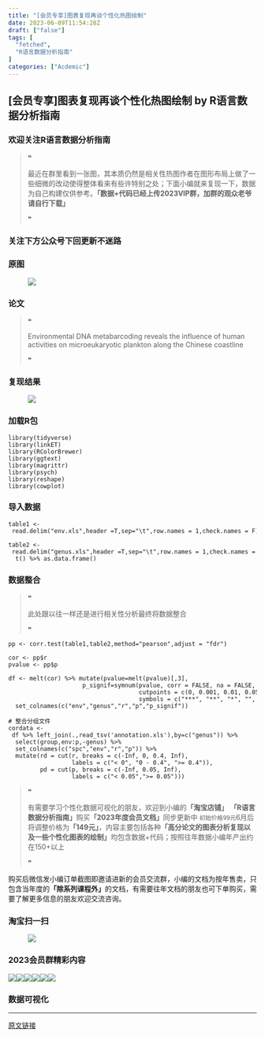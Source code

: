 ```yaml
---
title: "[会员专享]图表复现再谈个性化热图绘制"
date: 2023-06-09T11:54:28Z
draft: ["false"]
tags: [
  "fetched",
  "R语言数据分析指南"
]
categories: ["Acdemic"]
---
```

[会员专享]图表复现再谈个性化热图绘制 by R语言数据分析指南
------
<div><section data-tool="mdnice编辑器" data-website="https://www.mdnice.com"><h3 data-tool="mdnice编辑器"><span></span><span><span></span>欢迎关注R语言数据分析指南</span><span></span></h3><blockquote data-tool="mdnice编辑器"><span>❝</span><p>最近在群里看到一张图，其本质仍然是相关性热图作者在图形布局上做了一些细微的改动使得整体看来有些许特别之处；下面小编就来复现一下，数据为自己构建仅供参考。<strong>「数据+代码已经上传2023VIP群，加群的观众老爷请自行下载」</strong></p><span>❞</span></blockquote><h3 data-tool="mdnice编辑器"><span></span><span><span></span>关注下方公众号下回更新不迷路</span><span></span></h3><section><mp-common-profile data-pluginname="mpprofile" data-id="Mzg3MzQzNTYzMw==" data-headimg="http://mmbiz.qpic.cn/mmbiz_png/EibnicgwScTAZF0rpeZII9Ltl26VbVagriczTria1fib3XgjwwHEHFjPzkmGpqWDVVHBSzhENictUM2iavAKiaM5lc9USw/0?wx_fmt=png" data-nickname="R语言数据分析指南" data-alias="YanJANtwo" data-signature="R语言重症爱好者，喜欢绘制各种精美的图表，喜欢的小伙伴可以关注我，跟我一起学习" data-from="0" data-is_biz_ban="0"></mp-common-profile></section><h3 data-tool="mdnice编辑器"><span></span><span><span></span>原图</span><span></span></h3><figure data-tool="mdnice编辑器"><img data-ratio="0.9592696629213483" data-src="https://mmbiz.qpic.cn/mmbiz_png/EibnicgwScTAZdHveibUSj6o9u28xPKXyia7qn0eJbibhwKerib3B2ibLtwnHdYglfW9mVpEOqxaDMst8uicsnwDJjllow/640?wx_fmt=png" data-type="png" data-w="712" src="https://mmbiz.qpic.cn/mmbiz_png/EibnicgwScTAZdHveibUSj6o9u28xPKXyia7qn0eJbibhwKerib3B2ibLtwnHdYglfW9mVpEOqxaDMst8uicsnwDJjllow/640?wx_fmt=png"></figure><h3 data-tool="mdnice编辑器"><span></span><span><span></span>论文</span><span></span></h3><blockquote data-tool="mdnice编辑器"><span>❝</span><p>Environmental DNA metabarcoding reveals the influence of human activities on microeukaryotic plankton along the Chinese coastline</p><span>❞</span></blockquote><h3 data-tool="mdnice编辑器"><span></span><span><span></span>复现结果</span><span></span></h3><figure data-tool="mdnice编辑器"><img data-ratio="0.6833333333333333" data-src="https://mmbiz.qpic.cn/mmbiz_png/EibnicgwScTAZdHveibUSj6o9u28xPKXyia7Uhiam52Fcric1YQxFdWjGhUYcq7YQ9Rzv0NDMqKg5Oic1ga5u8vd0lZRQ/640?wx_fmt=png" data-type="png" data-w="960" src="https://mmbiz.qpic.cn/mmbiz_png/EibnicgwScTAZdHveibUSj6o9u28xPKXyia7Uhiam52Fcric1YQxFdWjGhUYcq7YQ9Rzv0NDMqKg5Oic1ga5u8vd0lZRQ/640?wx_fmt=png"></figure><h3 data-tool="mdnice编辑器"><span></span><span><span></span>加载R包</span><span></span></h3><pre data-tool="mdnice编辑器"><span></span><code><span>library</span>(tidyverse)<br><span>library</span>(linkET)<br><span>library</span>(RColorBrewer)<br><span>library</span>(ggtext)<br><span>library</span>(magrittr)<br><span>library</span>(psych)<br><span>library</span>(reshape)<br><span>library</span>(cowplot)<br></code></pre><h3 data-tool="mdnice编辑器"><span></span><span><span></span>导入数据</span><span></span></h3><pre data-tool="mdnice编辑器"><span></span><code>table1 &lt;- read.delim(<span>"env.xls"</span>,header =<span>T</span>,sep=<span>"\t"</span>,row.names = <span>1</span>,check.names = <span>F</span>)<br><br>table2 &lt;- read.delim(<span>"genus.xls"</span>,header =<span>T</span>,sep=<span>"\t"</span>,row.names = <span>1</span>,check.names = <span>F</span>) %&gt;% <br>  t() %&gt;% as.data.frame()<br></code></pre><h3 data-tool="mdnice编辑器"><span></span><span><span></span>数据整合</span><span></span></h3><blockquote data-tool="mdnice编辑器"><span>❝</span><p>此处跟以往一样还是进行相关性分析最终将数据整合</p><span>❞</span></blockquote><pre data-tool="mdnice编辑器"><span></span><code>pp &lt;- corr.test(table1,table2,method=<span>"pearson"</span>,adjust = <span>"fdr"</span>)<br><br>cor &lt;- pp$r<br>pvalue &lt;- pp$p<br><br>df &lt;- melt(cor) %&gt;% mutate(pvalue=melt(pvalue)[,<span>3</span>],<br>                     p_signif=symnum(pvalue, corr = <span>FALSE</span>, na = <span>FALSE</span>,  <br>                                     cutpoints = c(<span>0</span>, <span>0.001</span>, <span>0.01</span>, <span>0.05</span>, <span>0.1</span>, <span>1</span>), <br>                                     symbols = c(<span>"***"</span>, <span>"**"</span>, <span>"*"</span>, <span>""</span>, <span>" "</span>))) %&gt;% <br>  set_colnames(c(<span>"env"</span>,<span>"genus"</span>,<span>"r"</span>,<span>"p"</span>,<span>"p_signif"</span>))<br><br><span># 整合分组文件</span><br>cordata &lt;- df %&gt;% left_join(.,read_tsv(<span>'annotation.xls'</span>),by=c(<span>"genus"</span>)) %&gt;% <br>  select(group,env:p,-genus) %&gt;% <br>  set_colnames(c(<span>"spc"</span>,<span>"env"</span>,<span>"r"</span>,<span>"p"</span>)) %&gt;% <br>  mutate(rd = cut(r, breaks = c(-<span>Inf</span>, <span>0</span>, <span>0.4</span>, <span>Inf</span>),<br>                  labels = c(<span>"&lt; 0"</span>, <span>"0 - 0.4"</span>, <span>"&gt;= 0.4"</span>)),<br>         pd = cut(p, breaks = c(-<span>Inf</span>, <span>0.05</span>, <span>Inf</span>),<br>                  labels = c(<span>"&lt; 0.05"</span>,<span>"&gt;= 0.05"</span>)))<br></code></pre><blockquote data-tool="mdnice编辑器"><span>❝</span><p>有需要学习个性化数据可视化的朋友，欢迎到小编的<strong>「淘宝店铺」</strong> <strong>「R语言数据分析指南」</strong>购买<strong>「2023年度会员文档」</strong>同步更新中 <code>初始价格99元</code>6月后将调整价格为<strong>「149元」</strong>，内容主要包括各种<strong>「高分论文的图表分析复现以及一些个性化图表的绘制」</strong>均包含数据+代码；按照往年数据小编年产出约在150+以上</p><span>❞</span></blockquote><p data-tool="mdnice编辑器">购买后微信发小编订单截图即邀请进新的会员交流群，小编的文档为按年售卖，只包含当年度的<strong>「除系列课程外」</strong>的文档，有需要往年文档的朋友也可下单购买，需要了解更多信息的朋友欢迎交流咨询。</p><h3 data-tool="mdnice编辑器"><span></span><span><span></span>淘宝扫一扫</span><span></span></h3><figure data-tool="mdnice编辑器"><img data-ratio="1.6136783733826248" data-src="https://mmbiz.qpic.cn/mmbiz_png/EibnicgwScTAZdHveibUSj6o9u28xPKXyia76ES60EicLFNAMVw2GmfzsZWwJMN5NdMXd5dYVEW0UBO7vruRZbmfHqQ/640?wx_fmt=png" data-type="png" data-w="541" src="https://mmbiz.qpic.cn/mmbiz_png/EibnicgwScTAZdHveibUSj6o9u28xPKXyia76ES60EicLFNAMVw2GmfzsZWwJMN5NdMXd5dYVEW0UBO7vruRZbmfHqQ/640?wx_fmt=png"></figure><h3 data-tool="mdnice编辑器"><span></span><span><span></span>2023会员群精彩内容</span><span></span></h3><p data-tool="mdnice编辑器"><img data-ratio="0.4255555555555556" data-src="https://mmbiz.qpic.cn/mmbiz_png/EibnicgwScTAZdHveibUSj6o9u28xPKXyia73VicMfIK3UTiaKepgHPODWCCy4xJRylZhD3YKkfxNe3ckOtBru5hP6TQ/640?wx_fmt=png" data-type="png" data-w="900" src="https://mmbiz.qpic.cn/mmbiz_png/EibnicgwScTAZdHveibUSj6o9u28xPKXyia73VicMfIK3UTiaKepgHPODWCCy4xJRylZhD3YKkfxNe3ckOtBru5hP6TQ/640?wx_fmt=png"><img data-ratio="0.4255555555555556" data-src="https://mmbiz.qpic.cn/mmbiz_png/EibnicgwScTAZdHveibUSj6o9u28xPKXyia7Iw2pclyEj4xsibw7HAhqRnNG5hicialuhJY6rQ0bkNF4npNb9n1aKZx5w/640?wx_fmt=png" data-type="png" data-w="900" src="https://mmbiz.qpic.cn/mmbiz_png/EibnicgwScTAZdHveibUSj6o9u28xPKXyia7Iw2pclyEj4xsibw7HAhqRnNG5hicialuhJY6rQ0bkNF4npNb9n1aKZx5w/640?wx_fmt=png"><img data-ratio="0.4255555555555556" data-src="https://mmbiz.qpic.cn/mmbiz_png/EibnicgwScTAZdHveibUSj6o9u28xPKXyia73UL95yGGn3gzuAbH9r1qnJDUM97Q4XgnUOosgwLmbZ1gw1jtlu1kRA/640?wx_fmt=png" data-type="png" data-w="900" src="https://mmbiz.qpic.cn/mmbiz_png/EibnicgwScTAZdHveibUSj6o9u28xPKXyia73UL95yGGn3gzuAbH9r1qnJDUM97Q4XgnUOosgwLmbZ1gw1jtlu1kRA/640?wx_fmt=png"><img data-ratio="0.4255555555555556" data-src="https://mmbiz.qpic.cn/mmbiz_png/EibnicgwScTAZdHveibUSj6o9u28xPKXyia7UB7KpFxU0icNVicfnR1g2Kqg2nc1D85RRIHIXyKzN72nk26ibr1iaAUtPg/640?wx_fmt=png" data-type="png" data-w="900" src="https://mmbiz.qpic.cn/mmbiz_png/EibnicgwScTAZdHveibUSj6o9u28xPKXyia7UB7KpFxU0icNVicfnR1g2Kqg2nc1D85RRIHIXyKzN72nk26ibr1iaAUtPg/640?wx_fmt=png"><img data-ratio="0.4255555555555556" data-src="https://mmbiz.qpic.cn/mmbiz_png/EibnicgwScTAZdHveibUSj6o9u28xPKXyia7ysO8WNLiba2mZkqGM36mNxSpo6glusVg67iaiaibk6FPIT1DicGvibwAeK0Q/640?wx_fmt=png" data-type="png" data-w="900" src="https://mmbiz.qpic.cn/mmbiz_png/EibnicgwScTAZdHveibUSj6o9u28xPKXyia7ysO8WNLiba2mZkqGM36mNxSpo6glusVg67iaiaibk6FPIT1DicGvibwAeK0Q/640?wx_fmt=png"><img data-ratio="0.4255555555555556" data-src="https://mmbiz.qpic.cn/mmbiz_png/EibnicgwScTAZdHveibUSj6o9u28xPKXyia7o0f57icDkdCOdvkQu3XJZSXqBAfHkz0sRHKmd2W9UZicIWEvlYmIFib6Q/640?wx_fmt=png" data-type="png" data-w="900" src="https://mmbiz.qpic.cn/mmbiz_png/EibnicgwScTAZdHveibUSj6o9u28xPKXyia7o0f57icDkdCOdvkQu3XJZSXqBAfHkz0sRHKmd2W9UZicIWEvlYmIFib6Q/640?wx_fmt=png"></p><h3 data-tool="mdnice编辑器"><span></span><span><span></span>数据可视化</span><span></span></h3><p><mp-pay-preview-filter data-offset="24"></mp-pay-preview-filter></p></section></div>  
<hr>
<a href="https://mp.weixin.qq.com/s/l18ff281kv7Fb04RczqWIw",target="_blank" rel="noopener noreferrer">原文链接</a>
